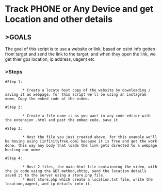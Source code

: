 <h1>Track PHONE or Any Device and get Location and other details</h1>

<h2>>GOALS</h2>
  The goal of this script is to use a website or link, based on osint info gotten from target and send the link to the target, and when they open the link, we get thier gps location, ip address, uagent etc

<h3>>Steps</h3>

    #Step 1:

            * Create a locate host copy of the website by downloading / saving it as webpage, for this script we'll be using an instagram meme, Copy the embed code of the video.

    #Step 2:

            * Create a file name it as you want in any code editor with the extension .html and past the embed code. save it

    #Step 3:

            * Host the file you just created above, for this example we'll be hosing using [infinityfree.com] because it is free and get the work done. this way any body that loads the link gets directed to a webpage hosting our meme

    #Step 4:

            * Host 2 files, the main html file containning the video, with the js code using the GET method,xhttp, send the location details saved it to the server using a store.php file.
            * Host store.php which create a location.txt file, write the location,uagent, and ip details into it.